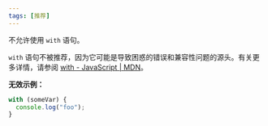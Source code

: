 ```yaml
---
tags: [推荐]
---
```


不允许使用 `with` 语句。

`with` 语句不被推荐，因为它可能是导致困惑的错误和兼容性问题的源头。有关更多详情，请参阅 [with - JavaScript | MDN]。

[with - JavaScript | MDN]: https://developer.mozilla.org/en-US/docs/Web/JavaScript/Reference/Statements/with

**无效示例：**

```typescript
with (someVar) {
  console.log("foo");
}
```